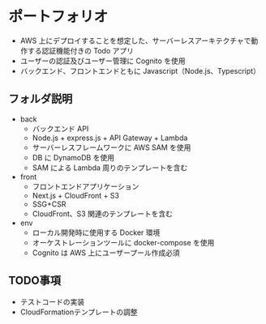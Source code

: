 # ポートフォリオ

- AWS 上にデプロイすることを想定した、サーバーレスアーキテクチャで動作する認証機能付きの Todo アプリ
- ユーザーの認証及びユーザー管理に Cognito を使用
- バックエンド、フロントエンドともに Javascript（Node.js、Typescript）

## フォルダ説明

- back
  - バックエンド API
  - Node.js + express.js + API Gateway + Lambda
  - サーバーレスフレームワークに AWS SAM を使用
  - DB に DynamoDB を使用
  - SAM による Lambda 周りのテンプレートを含む
- front
  - フロントエンドアプリケーション
  - Next.js + CloudFront + S3
  - SSG+CSR
  - CloudFront、S3 関連のテンプレートを含む
- env
  - ローカル開発時に使用する Docker 環境
  - オーケストレーションツールに docker-compose を使用
  - Cognito は AWS 上にユーザープール作成必須

## TODO事項

- テストコードの実装
- CloudFormationテンプレートの調整
